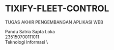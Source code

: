 ﻿# TIXIFY-FLEET-CONTROL

TUGAS AKHIR PENGEMBANGAN APLIKASI WEB

Pandu Satria Sapta Loka \
235150700111011 \
Teknologi Informasi \
